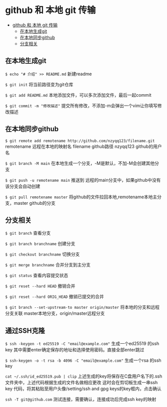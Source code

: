 # github 和 本地 git 传输

- [github 和 本地 git 传输](#github-和-本地-git-传输)
  - [在本地生成git](#在本地生成git)
  - [在本地同步github](#在本地同步github)
  - [分支相关](#分支相关)

## 在本地生成git
`$ echo "# 介绍" >> README.md`
新建readme

`$ git init`
将当前路径变为git仓库

`$ git add README.md`
本地添加文件，可以多次添加文件，最后一起commit

`$ git commit -m "修改描述"`
提交所有修改，不添加-m会弹出一个vim让你填写修改描述

## 在本地同步github

`$ git remote add remotename http://github.com/nzyqq123/filename.git`
remotename 远程在本地的映射名 filename github路径   nzyqq123 github的用户名

`$ git branch -M main`
在本地生成一个分支，-M是默认，不加-M会创建其他分支

`$ git push -u remotename main`
推送到 远程的main分支中，如果github中没有该分支会自动创建

`$ git pull remotename master`
将github的文件拉回本地,remotename本地主分支，master github的分支

## 分支相关

`$ git branch`
查看分支

`$ git branch branchname`
创建分支

`$ git checkout branchname`
切换分支

`$ git merge branchname`
合并分支到主分支

`$ git status`
查看内容提交状态

`$ git reset --hard HEAD`
撤销合并

`$ git reset --hard ORIG_HEAD`
撤销已提交的合并

`$ git branch --set-upstream-to master origin/master`
将本地的分支和远程分支关联   master本地分支，origin/master远程分支

## 通过SSH克隆

`$ ssh -keygen -t ed25519 -C "email@example.com"`
生成一个ed25519 的ssh key	其中需要enter确定保存的地址和选择使用密码。直接全部enter跳过

`$ ssh-keygen -o -t rsa -b 4096 -C "email@example.com"`
生成一个rsa 的ssh key

`cat ~/.ssh/id_ed25519.pub | clip`
上述生成的key将保存在C盘用户名下的.ssh文件夹中，上述代码根据生成的文件名做相应更改
这时会在剪切板生成一串ssh key 代码，将其粘贴至用户头像/setting/ssh and gpg keys的key框内，点击确认

`ssh -T git@github.com`
测试连接，需要确认，连接成功后完成ssh key的映射